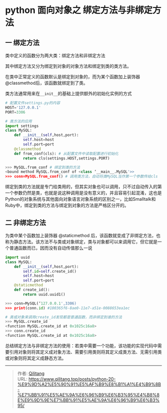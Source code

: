 # python 面向对象之 绑定方法与非绑定方法


## 一 绑定方法

 类中定义的函数分为两大类：绑定方法和非绑定方法

 其中绑定方法又分为绑定到对象的对象方法和绑定到类的类方法。

 在类中正常定义的函数默认是绑定到对象的，而为某个函数加上装饰器@classmethod后，该函数就绑定到了类。

 类方法通常用来在```__init__```的基础上提供额外的初始化实例的方式

```python
# 配置文件settings.py的内容
HOST='127.0.0.1'
PORT=3306

# 类方法的应用
import settings
class MySQL:
    def __init__(self,host,port):
        self.host=host
        self.port=port
    @classmethod
    def from_conf(cls): # 从配置文件中读取配置进行初始化
        return cls(settings.HOST,settings.PORT)

>>> MySQL.from_conf # 绑定到类的方法
<bound method MySQL.from_conf of <class ‘__main__.MySQL'>>
>>> conn=MySQL.from_conf() # 调用类方法，自动将类MySQL当作第一个参数传给cls
```

绑定到类的方法就是专门给类用的，但其实对象也可以调用，只不过自动传入的第一个参数仍然是类，也就是说这种调用是没有意义的，并且容易引起混淆，这也是Python的对象系统与其他面向对象语言对象系统的区别之一，比如Smalltalk和Ruby中，绑定到类的方法与绑定到对象的方法是严格区分开的。

## 二 非绑定方法

为类中某个函数加上装饰器 @staticmethod 后，该函数就变成了非绑定方法，也称为静态方法。该方法不与类或对象绑定，类与对象都可以来调用它，但它就是一个普通函数而已，因而没有自动传值那么一说

```python
import uuid
class MySQL:
    def __init__(self,host,port):
        self.id=self.create_id()
        self.host=host
        self.port=port
    @staticmethod
    def create_id():
        return uuid.uuid1()

>>> conn=MySQL(‘127.0.0.1',3306)
>>> print(conn.id) #100365f6-8ae0-11e7-a51e-0088653ea1ec

# 类或对象来调用create_id发现都是普通函数，而非绑定到谁的方法
>>> MySQL.create_id
<function MySQL.create_id at 0x1025c16a8>
>>> conn.create_id
<function MySQL.create_id at 0x1025c16a8>
```

总结绑定方法与非绑定方法的使用：若类中需要一个功能，该功能的实现代码中需要引用对象则将其定义成对象方法、需要引用类则将其定义成类方法、无需引用类或对象则将其定义成静态方法。

---

> 作者: [Qilitang](https://github.com/qilitang)  
> URL: https://www.qilitang.top/posts/python-20-%E9%9D%A2%E5%90%91%E5%AF%B9%E8%B1%A1%E4%B9%8B-%E7%BB%91%E5%AE%9A%E6%96%B9%E6%B3%95%E4%B8%8E%E9%9D%9E%E7%BB%91%E5%AE%9A%E6%96%B9%E6%B3%95/  

